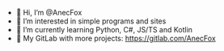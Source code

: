 - 👋 Hi, I’m @AnecFox
- 👀 I’m interested in simple programs and sites
- 🌱 I’m currently learning Python, C#, JS/TS and Kotlin
- 🦊 My GitLab with more projects: https://gitlab.com/AnecFox

<!---
AnecFox/AnecFox is a ✨ special ✨ repository because its `README.md` (this file) appears on your GitHub profile.
You can click the Preview link to take a look at your changes.
--->
